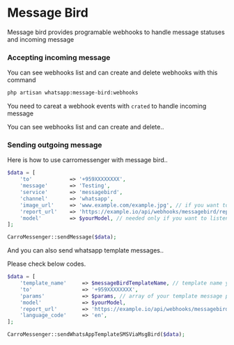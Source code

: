 # Message Bird

Message bird provides programable webhooks to handle message statuses and incoming message

### Accepting incoming message

You can see webhooks list and can create and delete webhooks with this command

``` bash
php artisan whatsapp:message-bird:webhooks
```

You need to careat a webhook events with `crated` to handle incoming message

You can see webhooks list and can create and delete..

### Sending outgoing message

Here is how to use carromessenger with message bird..

```php
$data = [
    'to'            => '+959XXXXXXXX',
    'message'       => 'Testing',
    'service'       => 'messagebird',
    'channel'       => 'whatsapp',
    'image_url'     => 'www.example.com/example.jpg', // if you want to send images (nullable)
    'report_url'    => 'https://example.io/api/webhooks/messagebird/report', // to accept report related with outgoing messages
    'model'         => $yourModel, // needed only if you want to listen MessageWasSent event and want to do update model or something like that
];

CarroMessenger::sendMessage($data);
```

And you can also send whatsapp template messages..

Please check below codes.

```php
$data = [
    'template_name'     => $messageBirdTemplateName, // template name your whatsapp message created on message bird template manager
    'to'                => '+959XXXXXXXX',
    'params'            => $params, // array of your template message parameters
    'model'             => $yourModel,
    'report_url'        => 'https://example.io/api/webhooks/messagebird/report',
    'language_code'     => 'en',
];

CarroMessenger::sendWhatsAppTemplateSMSViaMsgBird($data);
```

